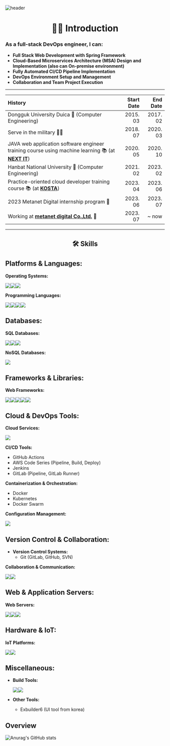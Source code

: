 ![header](https://capsule-render.vercel.app/api?type=waving&color=auto&height=300&section=header&text=welcome!&fontSize=90&animation=fadeIn&fontAlignY=38&desc=bong44%20GitHub%20Repo&descAlignY=51&descAlign=62)

 <div align="center">
   <h1>🙋‍♂️ Introduction</h1>
 </div>
 
  ### **As a full-stack DevOps engineer, I can:**

- **Full Stack Web Development with Spring Framework**
- **Cloud-Based Microservices Architecture (MSA) Design and Implementation (also can On-premise environment)**
- **Fully Automated CI/CD Pipeline Implementation**
- **DevOps Environment Setup and Management**
- **Collaboration and Team Project Execution**


---

|History|Start Date|End Date|
|:---|---:|---:|
|Dongguk University Duica 🏫 (Computer Engineering)|2015. 03|2017. 02|
|Serve in the military 💂‍♂️|2018. 07|2020. 03|
|JAVA web application software engineer training course using machine learning 📚 (at [**NEXT IT**](http://www.nextit.or.kr/))|2020. 05|2020. 10|
|Hanbat National University 🏫 (Computer Engineering)|2021. 02|2023. 02|
|Practice-oriented cloud developer training course 📚 (at [**KOSTA**](https://www.kosta.or.kr/))|2023. 04|2023. 06|
|2023 Metanet Digital internship program 🏢 |2023. 06|2023. 07|
|Working at [**metanet digital Co.,Ltd.**](https://metanetglobal.com/) 🏢 |2023. 07| ~ now |

---

 <div align="center">
   <h2>🛠 Skills</h2>
 </div>

  ## ****Platforms & Languages:****

**Operating Systems:**

<img src="https://img.shields.io/badge/Linux-FCC624?style=for-the-badge&logo=Linux&logoColor=white"><img src="https://img.shields.io/badge/Ubuntu-E95420?style=for-the-badge&logo=Ubuntu&logoColor=white"><img src="https://img.shields.io/badge/CentOS-262577?style=for-the-badge&logo=CentOS&logoColor=white">

**Programming Languages:**

<img src="https://img.shields.io/badge/JavaScript-F7DF1E?style=for-the-badge&logo=JavaScript&logoColor=white"><img src="https://img.shields.io/badge/Python-3776AB?style=for-the-badge&logo=Python&logoColor=white"><img src="https://img.shields.io/badge/Java-FC390E?style=for-the-badge&logo=eclipseide&logoColor=white"><img src="https://img.shields.io/badge/Shell Scripting-FFD500?style=for-the-badge&logo=shell&logoColor=white">

## ****Databases:****

**SQL Databases:**

<img src="https://img.shields.io/badge/oracle-F80000?style=for-the-badge&logo=oracle&logoColor=white"><img src="https://img.shields.io/badge/mysql-4479A1?style=for-the-badge&logo=mysql&logoColor=white"><img src="https://img.shields.io/badge/mariadb-003545?style=for-the-badge&logo=mariadb&logoColor=white">

**NoSQL Databases:**

<img src="https://img.shields.io/badge/mongodb-47A248?style=for-the-badge&logo=mongodb&logoColor=white">

## ****Frameworks & Libraries:****

**Web Frameworks:**

<img src="https://img.shields.io/badge/node.js-339933?style=for-the-badge&logo=nodedotjs&logoColor=white"><img src="https://img.shields.io/badge/express.js-000000?style=for-the-badge&logo=express&logoColor=white"><img src="https://img.shields.io/badge/fastapi-009688?style=for-the-badge&logo=fastapi&logoColor=white"><img src="https://img.shields.io/badge/spring-6DB33F?style=for-the-badge&logo=spring&logoColor=white"><img src="https://img.shields.io/badge/spring boot-13C100?style=for-the-badge&logo=springboot&logoColor=white">

## ****Cloud & DevOps Tools:****

**Cloud Services:**

<img src="https://img.shields.io/badge/AWS-232F3E?style=for-the-badge&logo=amazonaws&logoColor=white">

**CI/CD Tools:**

- GitHub Actions
- AWS Code Series (Pipeline, Build, Deploy)
- Jenkins
- GitLab (Pipeline, GitLab Runner)

**Containerization & Orchestration:**

- Docker
- Kubernetes
- Docker Swarm

**Configuration Management:**

<img src="https://img.shields.io/badge/ansible-EE0000?style=for-the-badge&logo=ansible&logoColor=white">

## ****Version Control & Collaboration:****

- **Version Control Systems:**
    - Git (GitLab, GitHub, SVN)

**Collaboration & Communication:**

<img src="https://img.shields.io/badge/slack-4A154B?style=for-the-badge&logo=slack&logoColor=white"><img src="https://img.shields.io/badge/jira-0052CC?style=for-the-badge&logo=jira&logoColor=white">

## ****Web & Application Servers:****

**Web Servers:**

<img src="https://img.shields.io/badge/nginx-009639?style=for-the-badge&logo=nginx&logoColor=white"><img src="https://img.shields.io/badge/apache-D22128?style=for-the-badge&logo=apache&logoColor=white"><img src="https://img.shields.io/badge/apache tomcat-F8DC75?style=for-the-badge&logo=apachetomcat&logoColor=white">

## ****Hardware & IoT:****

**IoT Platforms:**

<img src="https://img.shields.io/badge/espressif-E7352C?style=for-the-badge&logo=espressif&logoColor=white"><img src="https://img.shields.io/badge/raspberry pi-A22846?style=for-the-badge&logo=raspberrypi&logoColor=white">

## ****Miscellaneous:****

- **Build Tools:**
  
    <img src="https://img.shields.io/badge/apache maven-C71A36?style=for-the-badge&logo=apachemaven&logoColor=white"><img src="https://img.shields.io/badge/gradle-02303A?style=for-the-badge&logo=gradle&logoColor=white">
- **Other Tools:**
    - Exbuilder6 (UI tool from korea)

## Overview

![Anurag's GitHub stats](https://github-readme-stats.vercel.app/api?username=bong44&show_icons=true)

<!--
**bong44/bong44** is a ✨ _special_ ✨ repository because its `README.md` (this file) appears on your GitHub profile.

Here are some ideas to get you started:

- 🔭 I’m currently working on ...
- 🌱 I’m currently learning ...
- 👯 I’m looking to collaborate on ...
- 🤔 I’m looking for help with ...
- 💬 Ask me about ...
- 📫 How to reach me: ...
- 😄 Pronouns: ...
- ⚡ Fun fact: ...
-->
